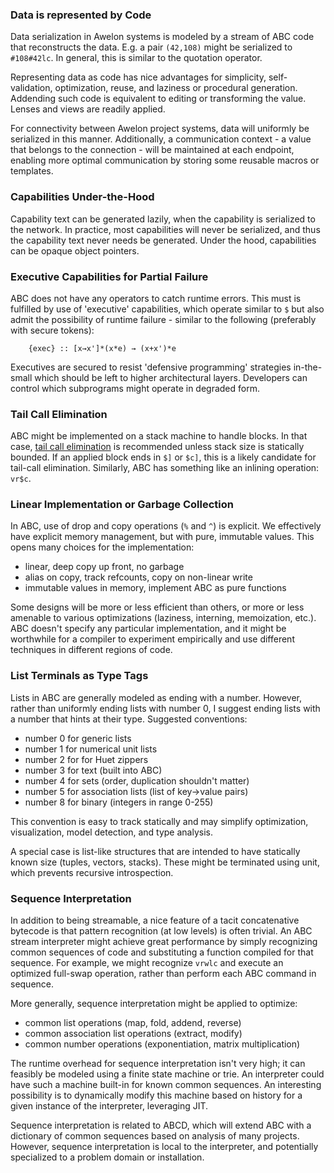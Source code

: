 
### Data is represented by Code

Data serialization in Awelon systems is modeled by a stream of ABC code that reconstructs the data. E.g. a pair `(42,108)` might be serialized to `#108#42lc`. In general, this is similar to the quotation operator. 

Representing data as code has nice advantages for simplicity, self-validation, optimization, reuse, and laziness or procedural generation. Addending such code is equivalent to editing or transforming the value. Lenses and views are readily applied. 

For connectivity between Awelon project systems, data will uniformly be serialized in this manner. Additionally, a communication context - a value that belongs to the connection - will be maintained at each endpoint, enabling more optimal communication by storing some reusable macros or templates. 

### Capabilities Under-the-Hood

Capability text can be generated lazily, when the capability is serialized to the network. In practice, most capabilities will never be serialized, and thus the capability text never needs be generated. Under the hood, capabilities can be opaque object pointers. 

### Executive Capabilities for Partial Failure

ABC does not have any operators to catch runtime errors. This must is fulfilled by use of 'executive' capabilities, which operate similar to `$` but also admit the possibility of runtime failure - similar to the following (preferably with secure tokens):

        {exec} :: [x→x']*(x*e) → (x+x')*e

Executives are secured to resist 'defensive programming' strategies in-the-small which should be left to higher architectural layers. Developers can control which subprograms might operate in degraded form. 

### Tail Call Elimination

ABC might be implemented on a stack machine to handle blocks. In that case, [tail call elimination](http://en.wikipedia.org/wiki/Tail_call) is recommended unless stack size is statically bounded. If an applied block ends in `$]` or `$c]`, this is a likely candidate for tail-call elimination. Similarly, ABC has something like an inlining operation: `vr$c`.

### Linear Implementation or Garbage Collection

In ABC, use of drop and copy operations (`%` and `^`) is explicit. We effectively have explicit memory management, but with pure, immutable values. This opens many choices for the implementation:

* linear, deep copy up front, no garbage
* alias on copy, track refcounts, copy on non-linear write
* immutable values in memory, implement ABC as pure functions

Some designs will be more or less efficient than others, or more or less amenable to various optimizations (laziness, interning, memoization, etc.). ABC doesn't specify any particular implementation, and it might be worthwhile for a compiler to experiment empirically and use different techniques in different regions of code. 

### List Terminals as Type Tags

Lists in ABC are generally modeled as ending with a number. However, rather than uniformly ending lists with number 0, I suggest ending lists with a number that hints at their type. Suggested conventions:

* number 0 for generic lists
* number 1 for numerical unit lists
* number 2 for for Huet zippers
* number 3 for text (built into ABC)
* number 4 for sets (order, duplication shouldn't matter)
* number 5 for association lists (list of key→value pairs)
* number 8 for binary (integers in range 0-255)

This convention is easy to track statically and may simplify optimization, visualization, model detection, and type analysis. 

A special case is list-like structures that are intended to have statically known size (tuples, vectors, stacks). These might be terminated using unit, which prevents recursive introspection.

### Sequence Interpretation

In addition to being streamable, a nice feature of a tacit concatenative bytecode is that pattern recognition (at low levels) is often trivial. An ABC stream interpreter might achieve great performance by simply recognizing common sequences of code and substituting a function compiled for that sequence. For example, we might recognize `vrwlc` and execute an optimized full-swap operation, rather than perform each ABC command in sequence. 

More generally, sequence interpretation might be applied to optimize:

* common list operations (map, fold, addend, reverse)
* common association list operations (extract, modify)
* common number operations (exponentiation, matrix multiplication)

The runtime overhead for sequence interpretation isn't very high; it can feasibly be modeled using a finite state machine or trie. An interpreter could have such a machine built-in for known common sequences. An interesting possibility is to dynamically modify this machine based on history for a given instance of the interpreter, leveraging JIT. 

Sequence interpretation is related to ABCD, which will extend ABC with a dictionary of common sequences based on analysis of many projects. However, sequence interpretation is local to the interpreter, and potentially specialized to a problem domain or installation.

